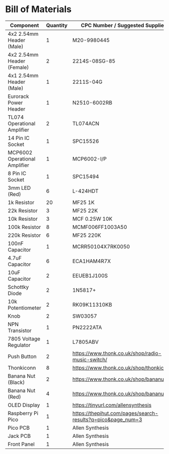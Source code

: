 # Bill of Materials

| Component                     | Quantity | CPC Number / Suggested Supplier      |
|-------------------------------|----------|-------------------------|
| 4x2 2.54mm Header (Male)      | 1        | M20-9980445                                                                                                                                                                                                                                                                              |
| 4x2 2.54mm Header (Female)    | 2        | 2214S-08SG-85                                                                                                                                                                                                                                                                            |
| 4x1 2.54mm Header (Male)      | 1        | 2211S-04G                                                                                                                                                                                                                                                                                |
| Eurorack Power Header         | 1        | N2510-6002RB                                                                                                                                                                                                                                                                             |
| TL074 Operational Amplifier   | 2        | TL074ACN                                                                                                                                                                                                                                                                                 |
| 14 Pin IC Socket              | 1        | SPC15526                                                                                                                                                                                                                                                                                 |
| MCP6002 Operational Amplifier | 1        | MCP6002-I/P                                                                                                                                                                                                                                                                              |
| 8 Pin IC Socket               | 1        | SPC15494                                                                                                                                                                                                                                                                                 |
| 3mm LED (Red)                 | 6        | L-424HDT                                                                                                                                                                                                                                                                                 |
| 1k Resistor                   | 20       | MF25 1K                                                                                                                                                                                                                                                                                  |
| 22k Resistor                  | 3        | MF25 22K                                                                                                                                                                                                                                                                                 |
| 10k Resistor                  | 3        | MCF 0.25W 10K                                                                                                                                                                                                                                                                            |
| 100k Resistor                 | 8        | MCMF006FF1003A50                                                                                                                                                                                                                                                                         |
| 220k Resistor                 | 6        | MF25 220K                                                                                                                                                                                                                                                                                |
| 100nF Capacitor               | 1        | MCRR50104X7RK0050                                                                                                                                                                                                                                                                        |
| 4.7uF Capacitor               | 6        | ECA1HAM4R7X                                                                                                                                                                                                                                                                              |
| 10uF Capacitor                | 2        | EEUEB1J100S                                                                                                                                                                                                                                                                              |
| Schottky Diode                | 2        | 1N5817+                                                                                                                                                                                                                                                                                 |
| 10k Potentiometer             | 2        | RK09K11310KB                                                                                                                                                                                                                                                                             |
| Knob                          | 2        | SW03057                                                                                                                                                                                                                                                                                  |
| NPN Transistor                | 1        | PN2222ATA                                                                                                                                                                                                                                                                                |
| 7805 Voltage Regulator        | 1        | L7805ABV                                                                                                                                                                                                                                                                                 |
| Push Button                   | 2        | https://www.thonk.co.uk/shop/radio-music-switch/                                                                                                                                                                                                                                         |
| Thonkiconn                    | 8        | https://www.thonk.co.uk/shop/thonkiconn/                                                                                                                                                                                                                                                 |
| Banana Nut (Black)            | 2        | https://www.thonk.co.uk/shop/bananuts/                                                                                                                                                                                                                                                   |
| Banana Nut (Red)              | 4        | https://www.thonk.co.uk/shop/bananuts/                                                                                                                                                                                                                                                   |
| OLED Display                  | 1        | https://tinyurl.com/allensynthesis |
| Raspberry Pi Pico             | 1        | https://thepihut.com/pages/search-results?q=pico&page_num=3                                                                                                                                                                                                                              |
| Pico PCB                      | 1        | Allen Synthesis                                                                                                                                                                                                                                                                          |
| Jack PCB                      | 1        | Allen Synthesis                                                                                                                                                                                                                                                                          |
| Front Panel                   | 1        | Allen Synthesis                                                                                                                                                                                                                                                                          |
